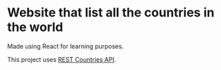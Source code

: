 # Website that list all the countries in the world
Made using React for learning purposes.

This project uses [REST Countries API](https://restcountries.com).
